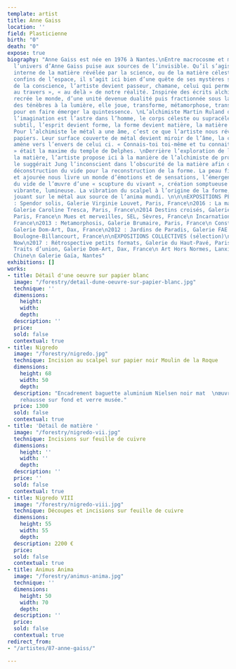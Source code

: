 ```yaml
---
template: artist
title: Anne Gaiss
location: ''
field: Plasticienne
birth: "0"
death: "0"
expose: true
biography: "Anne Gaiss est née en 1976 à Nantes.\nEntre macrocosme et microcosme,
  l’univers d’Anne Gaiss puise aux sources de l’invisible. Qu’il s’agisse de la structure
  interne de la matière révélée par la science, ou de la matière céleste perdue aux
  confins de l’espace, il s’agit ici bien d’une quête de ses mystères sur les chemins
  de la conscience, l’artiste devient passeur, chamane, celui qui permet de voir «
  au travers », « au delà » de notre réalité. Inspirée des écrits alchimistes, elle
  recrée le monde, d’une unité devenue dualité puis fractionnée sous la lame du scalpel,
  des ténèbres à la lumière, elle joue, transforme, métamorphose, transmute le visible
  pour en faire émerger la quintessence. \nL’alchimiste Martin Ruland disait que «
  l’imagination est l’astre dans l’homme, le corps céleste ou supracéleste ».\nImpalpable,
  subtil, l’esprit devient forme, la forme devient matière, la matière devient conscience.
  Pour l’alchimiste le métal a une âme, c’est ce que l’artiste nous révèle dans ces
  papiers. Leur surface couverte de métal devient miroir de l’âme, la ciselure nous
  amène vers l’envers de celui ci. « Connais-toi toi-même et tu connaitras l’univers
  » était la maxime du temple de Delphes. \nDerrière l’exploration de la nature de
  la matière, l’artiste propose ici à la manière de l’alchimiste de projeter comme
  le suggérait Jung l’inconscient dans l’obscurité de la matière afin de l’illuminer.\nLa
  déconstruction du vide pour la reconstruction de la forme. La peau finement soulevée
  et ajourée nous livre un monde d’émotions et de sensations, l’émergence à partir
  du vide de l’œuvre d’une « scupture du vivant », création somptueuse ondulante,
  vibrante, lumineuse. La vibration du scalpel à l’origine de la forme, la lumière
  jouant sur le métal aux source de l’anima mundi. \n\n\nEXPOSITIONS PERSONNELLES\n\n2018
  : Spendor solis, Galerie Virginie Louvet, Paris, France\n2016 : La matière et l’espace,
  Galerie Caroline Tresca, Paris, France\n2014 Destins croisés, Galerie du Haut-Pavé,
  Paris, France\n Mues et merveilles, SEL, Sèvres, France\n Incarnation, Maison Laffitte,
  France\n2013 : Metamorphosis, Galerie Brumaire, Paris, France\n Constellations organiques,
  Galerie Dom-Art, Dax, France\n2012 : Jardins de Paradis, Galerie FAE l’Atelier,
  Boulogne-Billancourt, France\n\nEXPOSITIONS COLLECTIVES (sélection)\n\n2018 : Drawing
  Now\n2017 : Rétrospective petits formats, Galerie du Haut-Pavé, Paris, France\n
  Traits d’union, Galerie Dom-Art, Dax, France\n Art Hors Normes, Lanxi Gallery, Shangaï,
  Chine\n Galerie Gaïa, Nantes"
exhibitions: []
works:
- title: Détail d'une oeuvre sur papier blanc
  image: "/forestry/detail-dune-oeuvre-sur-papier-blanc.jpg"
  technique: ''
  dimensions:
    height: 
    width: 
    depth: 
  description: ''
  price: 
  sold: false
  contextual: true
- title: Nigredo
  image: "/forestry/nigredo.jpg"
  technique: Incision au scalpel sur papier noir Moulin de la Roque
  dimensions:
    height: 68
    width: 50
    depth: 
  description: "Encadrement baguette aluminium Nielsen noir mat  \nœuvre posée en
    rehausse sur fond et verre musée."
  price: 1300
  sold: false
  contextual: true
- title: 'Détail de matière '
  image: "/forestry/nigredo-vii.jpg"
  technique: Incisions sur feuille de cuivre
  dimensions:
    height: ''
    width: ''
    depth: 
  description: ''
  price: ''
  sold: false
  contextual: true
- title: Nigredo VIII
  image: "/forestry/nigredo-viii.jpg"
  technique: Découpes et incisions sur feuille de cuivre
  dimensions:
    height: 55
    width: 55
    depth: 
  description: 2200 €
  price: 
  sold: false
  contextual: true
- title: Animus Anima
  image: "/forestry/animus-anima.jpg"
  technique: ''
  dimensions:
    height: 50
    width: 70
    depth: 
  description: ''
  price: 
  sold: false
  contextual: true
redirect_from:
- "/artistes/87-anne-gaiss/"

---
```

